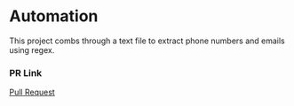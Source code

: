 # Automation

This project combs through a text file to extract phone numbers and emails using regex.

### PR Link

[Pull Request](https://github.com/brannonstarnes/automation/pull/1)
